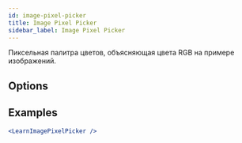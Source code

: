 ```yaml
---
id: image-pixel-picker
title: Image Pixel Picker
sidebar_label: Image Pixel Picker
---
```


Пиксельная палитра цветов, объясняющая цвета RGB на примере изображений.

## Options



## Examples

```jsx live
<LearnImagePixelPicker />
```

